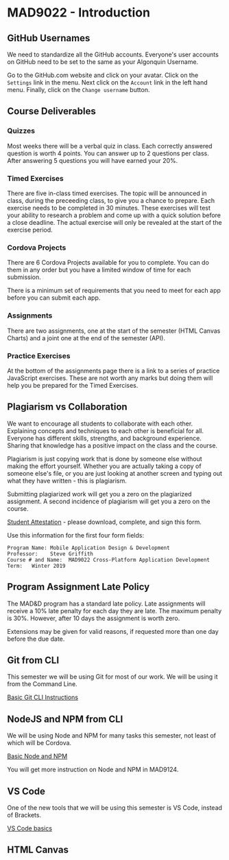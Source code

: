 # MAD9022 - Introduction

## GitHub Usernames

We need to standardize all the GitHub accounts. Everyone's user accounts on GitHub need to be set to the same as your Algonquin Username.

Go to the GitHub.com website and click on your avatar. Click on the `Settings` link in the menu. Next click on the `Account` link in the left hand menu. Finally, click on the `Change username` button.

## Course Deliverables

### Quizzes

Most weeks there will be a verbal quiz in class. Each correctly answered question is worth 4 points. You can answer up to 2 questions per class. After answering 5 questions you will have earned your 20%.


### Timed Exercises

There are five in-class timed exercises. The topic will be announced in class, during the preceeding class, to give you a chance to prepare. Each exercise needs to be completed in 30 minutes. These exercises will test your ability to research a problem and come up with a quick solution before a close deadline. The actual exercise will only be revealed at the start of the exercise period.


### Cordova Projects

There are 6 Cordova Projects available for you to complete. You can do them in any order but you have a limited window of time for each submission.

There is a minimum set of requirements that you need to meet for each app before you can submit each app.


### Assignments

There are two assignments, one at the start of the semester (HTML Canvas Charts) and a joint one at the end of the semester (API).


### Practice Exercises

At the bottom of the assignments page there is a link to a series of practice JavaScript exercises. These are not worth any marks but doing them will help you be prepared for the Timed Exercises.


## Plagiarism vs Collaboration

We want to encourage all students to collaborate with each other. Explaining concepts and techniques to each other is beneficial for all. Everyone has different skills, strengths, and background experience. Sharing that knowledge has a positive impact on the class and the course.

Plagiarism is just copying work that is done by someone else without making the effort yourself. Whether you are actually taking a copy of someone else's file, or you are just looking at another screen and typing out what they have written - this is plagiarism. 

Submitting plagiarized work will get you a zero on the plagiarized assignment. A second incidence of plagiarism will get you a zero on the course. 

[Student Attestation](/mad9022-w19/AA20-student-attestation.pdf) - please download, complete, and sign this form.

Use this information for the first four form fields:

    Program Name: Mobile Application Design & Development
    Professor:    Steve Griffith
    Course # and Name:  MAD9022 Cross-Platform Application Development
    Term:   Winter 2019




## Program Assignment Late Policy

The MAD&D program has a standard late policy. Late assignments will receive a 10% late penalty for each day they are late. The maximum penalty is 30%. However, after 10 days the assignment is worth zero. 

Extensions may be given for valid reasons, if requested more than one day before the due date.


## Git from CLI

This semester we will be using Git for most of our work. We will be using it from the Command Line.

[Basic Git CLI Instructions](./git.md)


## NodeJS and NPM from CLI

We will be using Node and NPM for many tasks this semester, not least of which will be Cordova.

[Basic Node and NPM](./npm.md)

You will get more instruction on Node and NPM in MAD9124.


## VS Code

One of the new tools that we will be using this semester is VS Code, instead of Brackets.

[VS Code basics](./vscode.md)


## HTML Canvas


